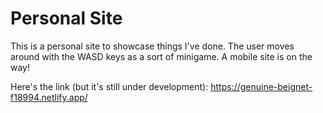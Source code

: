 # Personal Site
This is a personal site to showcase things I've done. The user moves around with the WASD keys as a sort of minigame. A mobile site is on the way! 

Here's the link (but it's still under development): 
https://genuine-beignet-f18994.netlify.app/
